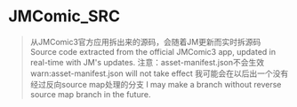# JMComic_SRC
>从JMComic3官方应用拆出来的源码，会随着JM更新而实时拆源码
>Source code extracted from the official JMComic3 app, updated in real-time with JM's updates.
>注意：asset-manifest.json不会生效
warn:asset-manifest.json will not take effect
>我可能会在以后出一个没有经过反向source map处理的分支
>I may make a branch without reverse source map branch in the future.
